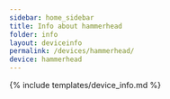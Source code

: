 ```yaml
---
sidebar: home_sidebar
title: Info about hammerhead
folder: info
layout: deviceinfo
permalink: /devices/hammerhead/
device: hammerhead
---
```

{% include templates/device_info.md %}

